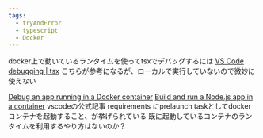 ```yaml
---
tags:
  - tryAndError
  - typescript
  - Docker
---
```


docker上で動いているランタイムを使ってtsxでデバッグするには
[VS Code debugging | tsx](https://tsx.is/vscode#setup)
こちらが参考になるが、ローカルで実行していないので微妙に使えない

[Debug an app running in a Docker container](https://code.visualstudio.com/docs/containers/debug-common#_nodejs)
[Build and run a Node.js app in a container](https://code.visualstudio.com/docs/containers/quickstart-node#_debug-in-the-service-container)
vscodeの公式記事
requirements にprelaunch taskとしてdockerコンテナを起動すること、が挙げられている
既に起動しているコンテナのランタイムを利用するやり方はないのか？